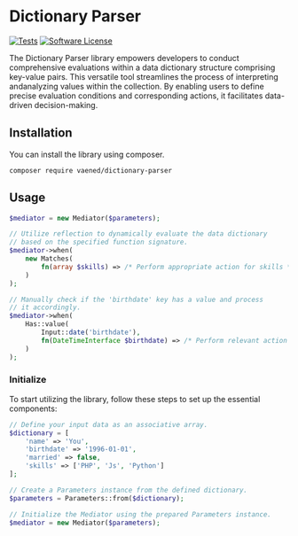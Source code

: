 # Dictionary Parser

[![Tests](https://github.com/vaened/dictionary-parser/actions/workflows/tests.yml/badge.svg)](https://github.com/vaened/dictionary-parser/actions/workflows/tests.yml) [![Software License](https://img.shields.io/badge/license-MIT-brightgreen.svg?style=flat-square)](license)

The Dictionary Parser library empowers developers to conduct comprehensive evaluations within a data dictionary structure comprising
key-value pairs. This versatile tool streamlines the process of interpreting andanalyzing values within the collection. By enabling users
to define precise evaluation conditions and corresponding actions, it facilitates data-driven decision-making.

## Installation

You can install the library using composer.

```shell
composer require vaened/dictionary-parser
```

## Usage

```php
$mediator = new Mediator($parameters);

// Utilize reflection to dynamically evaluate the data dictionary
// based on the specified function signature.
$mediator->when(
    new Matches(
        fn(array $skills) => /* Perform appropriate action for skills */
    )
);

// Manually check if the 'birthdate' key has a value and process
// it accordingly.
$mediator->when(
    Has::value(
        Input::date('birthdate'),
        fn(DateTimeInterface $birthdate) => /* Perform relevant action based on birthdate */
    )
);
```

### Initialize

To start utilizing the library, follow these steps to set up the essential components:

```php
// Define your input data as an associative array.
$dictionary = [
    'name' => 'You',
    'birthdate' => '1996-01-01',
    'married' => false,
    'skills' => ['PHP', 'Js', 'Python']
];

// Create a Parameters instance from the defined dictionary.
$parameters = Parameters::from($dictionary);

// Initialize the Mediator using the prepared Parameters instance.
$mediator = new Mediator($parameters);
```
